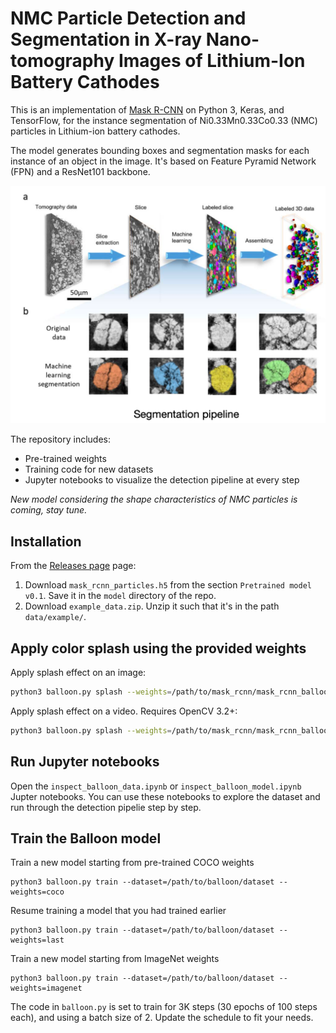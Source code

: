 # NMC Particle Detection and Segmentation in X-ray Nano-tomography Images of Lithium-Ion Battery Cathodes

This is an implementation of [Mask R-CNN](https://arxiv.org/abs/1703.06870) on Python 3, Keras, and TensorFlow, for the instance segmentation of Ni0.33Mn0.33Co0.33 (NMC) particles in Lithium-ion battery cathodes. 

The model generates bounding boxes and segmentation masks for each instance of an object in the image. It's based on Feature Pyramid Network (FPN) and a ResNet101 backbone.

![Instance Segmentation Sample](assets/seg_pipeline.png)

The repository includes:
* Pre-trained weights
* Training code for new datasets
* Jupyter notebooks to visualize the detection pipeline at every step

*New model considering the shape characteristics of NMC particles is coming, stay tune.*

## Installation
From the [Releases page](https://github.com/hijizhou/LIBNet/releases) page:
1. Download `mask_rcnn_particles.h5` from the section `Pretrained model v0.1`. Save it in the `model` directory of the repo.
2. Download `example_data.zip`. Unzip it such that it's in the path `data/example/`.

## Apply color splash using the provided weights
Apply splash effect on an image:

```bash
python3 balloon.py splash --weights=/path/to/mask_rcnn/mask_rcnn_balloon.h5 --image=<file name or URL>
```

Apply splash effect on a video. Requires OpenCV 3.2+:

```bash
python3 balloon.py splash --weights=/path/to/mask_rcnn/mask_rcnn_balloon.h5 --video=<file name or URL>
```


## Run Jupyter notebooks
Open the `inspect_balloon_data.ipynb` or `inspect_balloon_model.ipynb` Jupter notebooks. You can use these notebooks to explore the dataset and run through the detection pipelie step by step.

## Train the Balloon model

Train a new model starting from pre-trained COCO weights
```
python3 balloon.py train --dataset=/path/to/balloon/dataset --weights=coco
```

Resume training a model that you had trained earlier
```
python3 balloon.py train --dataset=/path/to/balloon/dataset --weights=last
```

Train a new model starting from ImageNet weights
```
python3 balloon.py train --dataset=/path/to/balloon/dataset --weights=imagenet
```

The code in `balloon.py` is set to train for 3K steps (30 epochs of 100 steps each), and using a batch size of 2. 
Update the schedule to fit your needs.

